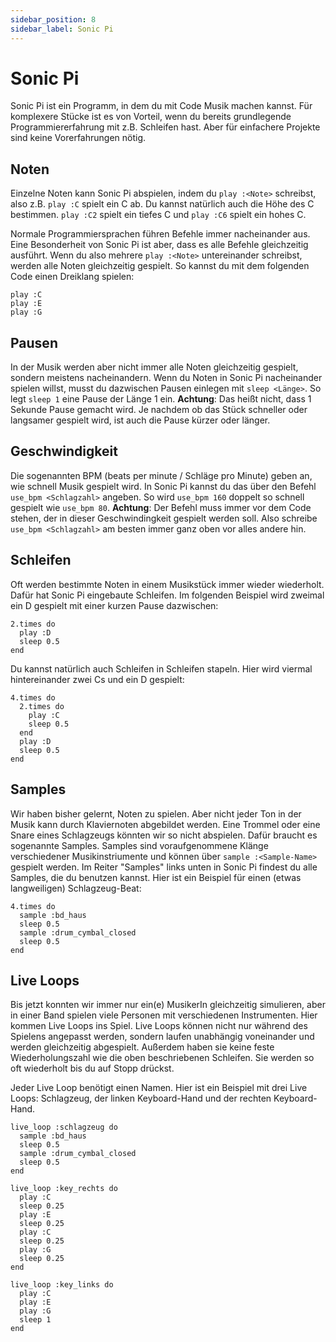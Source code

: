 ```yaml
---
sidebar_position: 8
sidebar_label: Sonic Pi
---
```


# Sonic Pi

Sonic Pi ist ein Programm, in dem du mit Code Musik machen kannst. Für komplexere Stücke ist es von Vorteil, wenn du bereits grundlegende Programmiererfahrung mit z.B. Schleifen hast. Aber für einfachere Projekte sind keine Vorerfahrungen nötig.

## Noten
Einzelne Noten kann Sonic Pi abspielen, indem du `play :<Note>` schreibst, also z.B. `play :C` spielt ein C ab. Du kannst natürlich auch die Höhe des C bestimmen. `play :C2` spielt ein tiefes C und `play :C6` spielt ein hohes C.

Normale Programmiersprachen führen Befehle immer nacheinander aus. Eine Besonderheit von Sonic Pi ist aber, dass es alle Befehle gleichzeitig ausführt. Wenn du also mehrere `play :<Note>` untereinander schreibst, werden alle Noten gleichzeitig gespielt. So kannst du mit dem folgenden Code einen Dreiklang spielen:
```
play :C
play :E
play :G
```

## Pausen
In der Musik werden aber nicht immer alle Noten gleichzeitig gespielt, sondern meistens nacheinandern. Wenn du Noten in Sonic Pi nacheinander spielen willst, musst du dazwischen Pausen einlegen mit `sleep <Länge>`. So legt `sleep 1` eine Pause der Länge 1 ein. **Achtung**: Das heißt nicht, dass 1 Sekunde Pause gemacht wird. Je nachdem ob das Stück schneller oder langsamer gespielt wird, ist auch die Pause kürzer oder länger.

## Geschwindigkeit
Die sogenannten BPM (beats per minute / Schläge pro Minute) geben an, wie schnell Musik gespielt wird. In Sonic Pi kannst du das über den Befehl `use_bpm <Schlagzahl>` angeben. So wird `use_bpm 160` doppelt so schnell gespielt wie `use_bpm 80`. **Achtung**: Der Befehl muss immer vor dem Code stehen, der in dieser Geschwindingkeit gespielt werden soll. Also schreibe `use_bpm <Schlagzahl>` am besten immer ganz oben vor alles andere hin.

## Schleifen
Oft werden bestimmte Noten in einem Musikstück immer wieder wiederholt. Dafür hat Sonic Pi eingebaute Schleifen. Im folgenden Beispiel wird zweimal ein D gespielt mit einer kurzen Pause dazwischen:
```
2.times do
  play :D
  sleep 0.5
end
```
Du kannst natürlich auch Schleifen in Schleifen stapeln. Hier wird viermal hintereinander zwei Cs und ein D gespielt:
```
4.times do
  2.times do
    play :C
    sleep 0.5
  end
  play :D
  sleep 0.5
end
```

## Samples
Wir haben bisher gelernt, Noten zu spielen. Aber nicht jeder Ton in der Musik kann durch Klaviernoten abgebildet werden. Eine Trommel oder eine Snare eines Schlagzeugs könnten wir so nicht abspielen. Dafür braucht es sogenannte Samples. Samples sind voraufgenommene Klänge verschiedener Musikinstriumente und können über `sample :<Sample-Name>` gespielt werden. Im Reiter "Samples" links unten in Sonic Pi findest du alle Samples, die du benutzen kannst. Hier ist ein Beispiel für einen (etwas langweiligen) Schlagzeug-Beat:
```
4.times do
  sample :bd_haus
  sleep 0.5
  sample :drum_cymbal_closed
  sleep 0.5
end
```

## Live Loops
Bis jetzt konnten wir immer nur ein(e) MusikerIn gleichzeitig simulieren, aber in einer Band spielen viele Personen mit verschiedenen Instrumenten. Hier kommen Live Loops ins Spiel. Live Loops können nicht nur während des Spielens angepasst werden, sondern laufen unabhängig voneinander und werden gleichzeitig abgespielt. Außerdem haben sie keine feste Wiederholungszahl wie die oben beschriebenen Schleifen. Sie werden so oft wiederholt bis du auf Stopp drückst.

Jeder Live Loop benötigt einen Namen. Hier ist ein Beispiel mit drei Live Loops: Schlagzeug, der linken Keyboard-Hand und der rechten Keyboard-Hand.
```
live_loop :schlagzeug do
  sample :bd_haus
  sleep 0.5
  sample :drum_cymbal_closed
  sleep 0.5
end

live_loop :key_rechts do
  play :C
  sleep 0.25
  play :E
  sleep 0.25
  play :C
  sleep 0.25
  play :G
  sleep 0.25
end

live_loop :key_links do
  play :C
  play :E
  play :G
  sleep 1
end
```